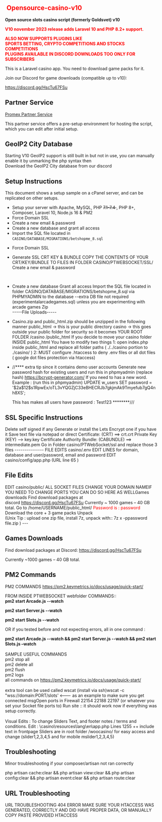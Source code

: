 <h2><span style="color: #ff0000;"><strong>&nbsp;Opensource-casino-v10</strong></span></h2>
<div class="container">
<p><strong>Open source slots casino script (formerly Goldsvet) v10</strong></p>
<p><span style="color: #ff0000;"><strong>V10 november 2023 release adds Laravel 10 and PHP 8.2+ support.</strong></span></p>
<p><span style="color: #ff0000;"><strong>ALSO NOW SUPPORTS PLUGINS LIKE&nbsp;<br />SPORTS BETTING, CRYPTO COMPETITIONS AND STOCKS COMPETITIONS<br />PLUGINS AVAILABLE IN DISCORD DOWNLOADS TOO ONLY FOR SUBSCRIBERS&nbsp;</strong></span></p>
<p>This is a Laravel casino app. You need to download game packs for it.</p>
<p>Join our Discord for game downloads (compatible up to v10):</p>
<p><a href="https://discord.gg/HscTu67FSu">https://discord.gg/HscTu67FSu</a></p>
<h2>Partner Service</h2>
<p><a href="https://promex.me/shop/discordoffers/goldsvet-version-9-complete-php-script-laravel-9-php8/">Promex Partner Service</a></p>
<p class="note">This partner service offers a pre-setup environment for hosting the script, which you can edit after initial setup.</p>
<h2>GeoIP2 City Database</h2>
<p>Starting V10 GeoIP2 support is still built in but not in use, you can manually enable it by unmarking the php syntax then<br />Download the GeoIP2 City database from our discord</p>
<h2>Setup Instructions</h2>
<p>This document shows a setup sample on a cPanel server, and can be replicated on other setups.</p>
<ul>
<li>Setup your server with Apache, MySQL, PHP <span style="text-decoration: line-through;">7.1-7.4&nbsp;</span>, PHP 8+, Composer, Laravel 10, Node.js 16 &amp; PM2</li>
<li>Force Domain SSL</li>
<li>Create a new email &amp; password</li>
<li>Create a new database and grant all access</li>
<li>Import the SQL file located in <code>CASINO/DATABASE/MIGRATIONS/betshopme_8.sql</code></li>
<li>
<p dir="auto">Force Domain SSL</p>
</li>
<li>
<p dir="auto">Generate SSL CRT KEY &amp; BUNDLE COPY THE CONTENTS OF YOUR CRT/KEY/BUNDLE TO FILES IN FOLDER CASINO/PTWEBSOCKET/SSL/ Create a new email &amp; password</p>
<p dir="auto">&nbsp;</p>
</li>
<li>
<p dir="auto">Create a new database Grant all access Import the SQL file located in folder CASINO/DATABASE/MIGRATIONS/betshopme_8.sql via PHPMYADMIN to the database --extra DB file not required (experimentalarcadegames.sql) unless you are experimenting with arcade games Zip<br />-----File Uploads-----</p>
</li>
<li>
<p dir="auto">Casino.zip and public_html.zip should be unzipped in the following manner public_html &rarr; this is your public directory casino &rarr; this goes outside your public folder for security so it becomes YOUR ROOT FOLDER /casino /public_html If you decide to move your casino folder INSIDE public_html You have to modify two things 1: open index.php inside public_html and replace all folder paths ( ./../casino portion to ./casino/ ) 2: MUST configure .htaccess to deny .env files or all dot files ( google dot files protection via htaccess)</p>
</li>
<li>
<p dir="auto">//**** extra tip since it contains demo user accounts Generate new password hash for existing users and run this in phpmyadmin (replace hash)&nbsp;<a href="https://bcrypt-generator.com/" rel="nofollow">https://bcrypt-generator.com/</a>&nbsp;If you need to has a new word. Example : (run this in phpmyadmin) UPDATE w_users SET password = '$2a$12$s1RpwEx/oTL3vYQGZjC33eBHECRJb7gkjmAk9Tmyefub7gQ4nh8XS';</p>
<p dir="auto">This has makes all users have password : Test123 ********///</p>
</li>
</ul>
<h2>SSL Specific Instructions</h2>
<p>Delete self signed if any Generate or install the Lets Encrypt one if you have it Save text file via notepad or direct Certificate: (CRT) ==&gt; crt.crt Private Key (KEY) --&gt; key.key Certificate Authority Bundle: (CABUNDLE) ==&gt; intermediate.pem Go in Folder casino/PTWebSocket/ssl and replace those 3 files --------------- FILE EDITS casino/.env EDIT LINES for domain, database and user/password, email and password EDIT casino/config/app.php (URL line 65 )</p>
<h2>File Edits</h2>
<p dir="auto">EDIT casino/public/ ALL SOCKET FILES CHANGE YOUR DOMAIN NAMEIF YOU NEED TO CHANGE PORTS YOU CAN DO SO HERE AS WELLGames downloads Find download packages at discord&nbsp;<a href="https://discord.gg/HscTu67FSu" rel="nofollow">https://discord.gg/HscTu67FSu</a>&nbsp;Currently ~ 1000 games &ndash; 40 GB total. Go to /home/USERNAME/public_html/ <span style="color: #ff0000;">Password is : password</span> Download the core + 3 game packs Unpack <br />(Unix Tip : upload one zip file, install 7z, unpack with:: 7z x -ppassword file.zip ) ---</p>
<h2>Games Downloads</h2>
<p>Find download packages at Discord: <a href="https://discord.gg/HscTu67FSu">https://discord.gg/HscTu67FSu</a></p>
<p>Currently ~1000 games &ndash; 40 GB total.</p>
<h2>PM2 Commands</h2>
<p>PM2 COMMANDS <a href="https://pm2.keymetrics.io/docs/usage/quick-start/" rel="nofollow">https://pm2.keymetrics.io/docs/usage/quick-start/</a>&nbsp;</p>
<p>FROM INSIDE&nbsp;PTWEBSOCKET webfolder COMMANDS::<br /><strong>pm2 start Arcade.js --watch </strong></p>
<p><strong>pm2 start Server.js --watch </strong></p>
<p><strong>pm2 start Slots.js --watch </strong></p>
<p>OR if you tested before and not expecting errors, all in one command :</p>
<p><strong>pm2 start Arcade.js --watch &amp;&amp; pm2 start Server.js --watch &amp;&amp; pm2 start Slots.js &ndash;watch</strong> <br /><br />SAMPLE USEFUL COMMANDS <br />pm2 stop all <br />pm2 delete all <br />pm2 flush <br />pm2 logs <br />all commands on&nbsp;<a href="https://pm2.keymetrics.io/docs/usage/quick-start/" rel="nofollow">https://pm2.keymetrics.io/docs/usage/quick-start/</a>&nbsp;<br /><br />extra tool can be used called wscat (install via ssh)wscat -c "wss://domain:PORT/slots' &lt;--- as an example to make sure you get connected msgOpen ports in Firewall 22154 22188 22197 (or whatever you set your Socket file ports to) Run site :: it should work now if everything was setup correctly. <br /><br />Visual Edits : To change Sliders Text, and footer notes / terms and conditions. Edit : \casino\resources\lang\en\app.php Lines 1255 ++ include text in frontpage Sliders are in root folder /woocasino/ for easy access and change (slider1,2,3,4,5 and for mobile mslider1,2,3,4,5)</p>
<h2>Troubleshooting</h2>
<p dir="auto">Minor troubleshooting if your composer/artisan not ran correctly</p>
<p dir="auto">php artisan cache:clear &amp;&amp; php artisan view:clear &amp;&amp; php artisan config:clear &amp;&amp; php artisan event:clear &amp;&amp; php artisan route:clear</p>
<h2>URL Troubleshooting</h2>
<p dir="auto">URL TROUBLESHOOTING 404 ERROR MAKE SURE YOUR HTACCESS WAS GENERATED, CORRECTLY AND DID HAVE PROPER DATA, OR MANUALLY COPY PASTE PROVIDED HTACCESS&nbsp;</p>
<p dir="auto">&nbsp;</p>
</div>
